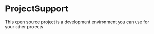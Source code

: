 # ProjectSupport
This open source project is a development environment you can use for your other projects
